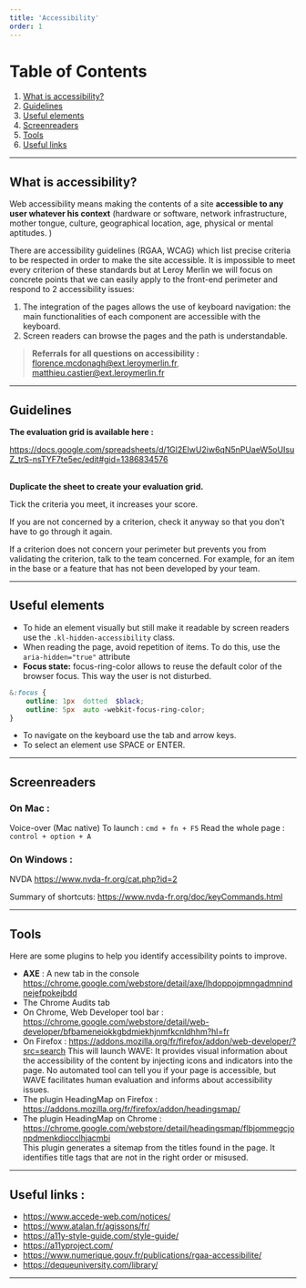 ```yaml
---
title: 'Accessibility'
order: 1
---
```


# Table of Contents
1. [What is accessibility?](#presentation)
2. [Guidelines](#guidelines)
3. [Useful elements](#useful)
4. [Screenreaders](#screenreaders)
5. [Tools](#tools)
6. [Useful links](#links)

---

## What is accessibility? 
<a name="presentation"></a>

Web accessibility means making the contents of a site **accessible to any user whatever his context** (hardware or software, network infrastructure, mother tongue, culture, geographical location, age, physical or mental aptitudes. )

There are accessibility guidelines (RGAA, WCAG) which list precise criteria to be respected in order to make the site accessible. It is impossible to meet every criterion of these standards but at Leroy Merlin we will focus on concrete points that we can easily apply to the front-end perimeter and respond to 2 accessibility issues:

1. The integration of the pages allows the use of keyboard navigation: the main functionalities of each component are accessible with the keyboard.
2. Screen readers can browse the pages and the path is understandable.


> **Referrals for all questions on accessibility :** <florence.mcdonagh@ext.leroymerlin.fr>, <matthieu.castier@ext.leroymerlin.fr>
---
## Guidelines 
<a name="guidelines"></a>

**The evaluation grid is available here :**

<a href="https://docs.google.com/spreadsheets/d/1Gl2EIwU2iw6qN5nPUaeW5oUIsuZ_trS-nsTYF7te5ec/edit#gid=1386834576" target="_blank">https://docs.google.com/spreadsheets/d/1Gl2EIwU2iw6qN5nPUaeW5oUIsuZ_trS-nsTYF7te5ec/edit#gid=1386834576</a><br><br>


**Duplicate the sheet to create your evaluation grid.**

Tick the criteria you meet, it increases your score.

If you are not concerned by a criterion, check it anyway so that you don't have to go through it again.

If a criterion does not concern your perimeter but prevents you from validating the criterion, talk to the team concerned. For example, for an item in the base or a feature that has not been developed by your team.

---
## Useful elements 
<a name="useful"></a>

- To hide an element visually but still make it readable by screen readers use the `.kl-hidden-accessibility` class.    
- When reading the page, avoid repetition of items. To do this, use the `aria-hidden="true"` attribute    
- **Focus state:** focus-ring-color allows to reuse the default color of the browser focus. This way the user is not disturbed.
```scss
&:focus {    
    outline: 1px  dotted  $black;    
    outline: 5px  auto -webkit-focus-ring-color;    
}
```
- To navigate on the keyboard use the tab and arrow keys.
- To select an element use SPACE or ENTER.
    
---
## Screenreaders 
<a name="screenreaders"></a>

### On Mac :
Voice-over (Mac native)
To launch : `cmd + fn + F5`
Read the whole page : `control + option + A`

### On Windows :
NVDA <a href="https://www.nvda-fr.org/cat.php?id=2" target="_blank">https://www.nvda-fr.org/cat.php?id=2</a>

Summary of shortcuts: <a href="https://www.nvda-fr.org/doc/keyCommands.html" target="_blank">https://www.nvda-fr.org/doc/keyCommands.html</a>

---
## Tools 
<a name="tools"></a>

Here are some plugins to help you identify accessibility points to improve.

- **AXE** : A new tab in the console  
    <a href="https://chrome.google.com/webstore/detail/axe/lhdoppojpmngadmnindnejefpokejbdd" target="_blank">https://chrome.google.com/webstore/detail/axe/lhdoppojpmngadmnindnejefpokejbdd</a>
- The Chrome Audits tab    
- On Chrome, Web Developer tool bar : <a href="https://chrome.google.com/webstore/detail/web-developer/bfbameneiokkgbdmiekhjnmfkcnldhhm?hl=fr" target="_blank">https://chrome.google.com/webstore/detail/web-developer/bfbameneiokkgbdmiekhjnmfkcnldhhm?hl=fr</a>
- On Firefox : <a href="https://addons.mozilla.org/fr/firefox/addon/web-developer/?src=search" target="_blank">https://addons.mozilla.org/fr/firefox/addon/web-developer/?src=search</a>
This will launch WAVE: It provides visual information about the accessibility of the content by injecting icons and indicators into the page. No automated tool can tell you if your page is accessible, but WAVE facilitates human evaluation and informs about accessibility issues.
- The plugin HeadingMap on Firefox : <a href="https://addons.mozilla.org/fr/firefox/addon/headingsmap/" target="_blank">https://addons.mozilla.org/fr/firefox/addon/headingsmap/</a>
- The plugin HeadingMap on Chrome : <a href="https://chrome.google.com/webstore/detail/headingsmap/flbjommegcjonpdmenkdiocclhjacmbi" target="_blank">https://chrome.google.com/webstore/detail/headingsmap/flbjommegcjonpdmenkdiocclhjacmbi</a><br>
This plugin generates a sitemap from the titles found in the page. It identifies title tags that are not in the right order or misused.

---
## Useful links : 
<a name="links"></a>

- <a href="https://www.accede-web.com/notices/" target="_blank">https://www.accede-web.com/notices/</a>
- <a href="https://www.atalan.fr/agissons/fr/" target="_blank">https://www.atalan.fr/agissons/fr/</a>
- <a href="https://a11y-style-guide.com/style-guide/" target="_blank">https://a11y-style-guide.com/style-guide/</a>
- <a href="https://a11yproject.com/" target="_blank">https://a11yproject.com/</a>
- <a href="https://www.numerique.gouv.fr/publications/rgaa-accessibilite/" target="_blank">https://www.numerique.gouv.fr/publications/rgaa-accessibilite/</a>
- <a href="https://dequeuniversity.com/library/" target="_blank">https://dequeuniversity.com/library/</a>

---
